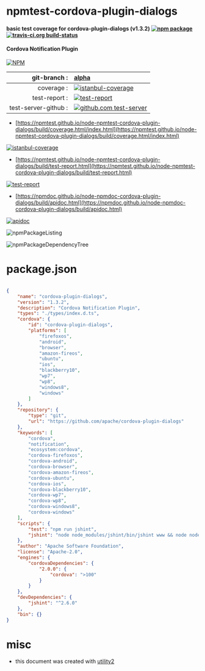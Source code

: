 # npmtest-cordova-plugin-dialogs

#### basic test coverage for  cordova-plugin-dialogs (v1.3.2)  [![npm package](https://img.shields.io/npm/v/npmtest-cordova-plugin-dialogs.svg?style=flat-square)](https://www.npmjs.org/package/npmtest-cordova-plugin-dialogs) [![travis-ci.org build-status](https://api.travis-ci.org/npmtest/node-npmtest-cordova-plugin-dialogs.svg)](https://travis-ci.org/npmtest/node-npmtest-cordova-plugin-dialogs)

#### Cordova Notification Plugin

[![NPM](https://nodei.co/npm/cordova-plugin-dialogs.png?downloads=true&downloadRank=true&stars=true)](https://www.npmjs.com/package/cordova-plugin-dialogs)

| git-branch : | [alpha](https://github.com/npmtest/node-npmtest-cordova-plugin-dialogs/tree/alpha)|
|--:|:--|
| coverage : | [![istanbul-coverage](https://npmtest.github.io/node-npmtest-cordova-plugin-dialogs/build/coverage.badge.svg)](https://npmtest.github.io/node-npmtest-cordova-plugin-dialogs/build/coverage.html/index.html)|
| test-report : | [![test-report](https://npmtest.github.io/node-npmtest-cordova-plugin-dialogs/build/test-report.badge.svg)](https://npmtest.github.io/node-npmtest-cordova-plugin-dialogs/build/test-report.html)|
| test-server-github : | [![github.com test-server](https://npmtest.github.io/node-npmtest-cordova-plugin-dialogs/GitHub-Mark-32px.png)](https://npmtest.github.io/node-npmtest-cordova-plugin-dialogs/build/app/index.html) | | build-artifacts : | [![build-artifacts](https://npmtest.github.io/node-npmtest-cordova-plugin-dialogs/glyphicons_144_folder_open.png)](https://github.com/npmtest/node-npmtest-cordova-plugin-dialogs/tree/gh-pages/build)|

- [https://npmtest.github.io/node-npmtest-cordova-plugin-dialogs/build/coverage.html/index.html](https://npmtest.github.io/node-npmtest-cordova-plugin-dialogs/build/coverage.html/index.html)

[![istanbul-coverage](https://npmtest.github.io/node-npmtest-cordova-plugin-dialogs/build/screenCapture.buildCi.browser.%252Ftmp%252Fbuild%252Fcoverage.lib.html.png)](https://npmtest.github.io/node-npmtest-cordova-plugin-dialogs/build/coverage.html/index.html)

- [https://npmtest.github.io/node-npmtest-cordova-plugin-dialogs/build/test-report.html](https://npmtest.github.io/node-npmtest-cordova-plugin-dialogs/build/test-report.html)

[![test-report](https://npmtest.github.io/node-npmtest-cordova-plugin-dialogs/build/screenCapture.buildCi.browser.%252Ftmp%252Fbuild%252Ftest-report.html.png)](https://npmtest.github.io/node-npmtest-cordova-plugin-dialogs/build/test-report.html)

- [https://npmdoc.github.io/node-npmdoc-cordova-plugin-dialogs/build/apidoc.html](https://npmdoc.github.io/node-npmdoc-cordova-plugin-dialogs/build/apidoc.html)

[![apidoc](https://npmdoc.github.io/node-npmdoc-cordova-plugin-dialogs/build/screenCapture.buildCi.browser.%252Ftmp%252Fbuild%252Fapidoc.html.png)](https://npmdoc.github.io/node-npmdoc-cordova-plugin-dialogs/build/apidoc.html)

![npmPackageListing](https://npmtest.github.io/node-npmtest-cordova-plugin-dialogs/build/screenCapture.npmPackageListing.svg)

![npmPackageDependencyTree](https://npmtest.github.io/node-npmtest-cordova-plugin-dialogs/build/screenCapture.npmPackageDependencyTree.svg)



# package.json

```json

{
    "name": "cordova-plugin-dialogs",
    "version": "1.3.2",
    "description": "Cordova Notification Plugin",
    "types": "./types/index.d.ts",
    "cordova": {
        "id": "cordova-plugin-dialogs",
        "platforms": [
            "firefoxos",
            "android",
            "browser",
            "amazon-fireos",
            "ubuntu",
            "ios",
            "blackberry10",
            "wp7",
            "wp8",
            "windows8",
            "windows"
        ]
    },
    "repository": {
        "type": "git",
        "url": "https://github.com/apache/cordova-plugin-dialogs"
    },
    "keywords": [
        "cordova",
        "notification",
        "ecosystem:cordova",
        "cordova-firefoxos",
        "cordova-android",
        "cordova-browser",
        "cordova-amazon-fireos",
        "cordova-ubuntu",
        "cordova-ios",
        "cordova-blackberry10",
        "cordova-wp7",
        "cordova-wp8",
        "cordova-windows8",
        "cordova-windows"
    ],
    "scripts": {
        "test": "npm run jshint",
        "jshint": "node node_modules/jshint/bin/jshint www && node node_modules/jshint/bin/jshint src && node node_modules/jshint/bin/jshint tests"
    },
    "author": "Apache Software Foundation",
    "license": "Apache-2.0",
    "engines": {
        "cordovaDependencies": {
            "2.0.0": {
                "cordova": ">100"
            }
        }
    },
    "devDependencies": {
        "jshint": "^2.6.0"
    },
    "bin": {}
}
```



# misc
- this document was created with [utility2](https://github.com/kaizhu256/node-utility2)
